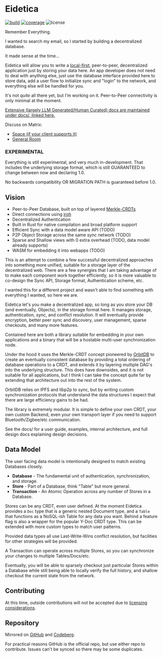 # Eidetica

[![build](https://img.shields.io/github/actions/workflow/status/arcuru/eidetica/rust.yml?style=flat-square)](https://github.com/arcuru/eidetica/actions)
[![coverage](https://img.shields.io/codecov/c/github/arcuru/eidetica)](https://codecov.io/gh/arcuru/eidetica)
![license](https://img.shields.io/github/license/arcuru/eidetica)

Remember Everything.

I wanted to search my email, so I started by building a decentralized database.

It made sense at the time...

Eidetica will allow you to write a [local-first](https://www.inkandswitch.com/essay/local-first), peer-to-peer, decentralized application just by storing your data here.
An app developer does not need to deal with anything else, just use the database interface provided here to store data, add a user flow to initialize sync and "login" to the network, and everything else will be handled for you.

It's not _quite_ all there yet, but I'm working on it. Peer-to-Peer connectivity is only minimal at the moment.

[Extensive (largely LLM Generated/Human Curated) docs are maintained under docs/, linked here.](https://arcuru.github.io/eidetica)

Discuss on Matrix:

- [Space (if your client supports it)](https://matrix.to/#/#eidetica:jackson.dev)
- [General Room](https://matrix.to/#/#eidetica-general:jackson.dev)

### EXPERIMENTAL

Everything is still experimental, and very much in-development.
That includes the underlying storage format, which is still GUARANTEED to change between now and declaring 1.0.

No backwards compatibility OR MIGRATION PATH is guaranteed before 1.0.

## Vision

- Peer-to-Peer Database, built on top of layered [Merkle-CRDTs](https://arxiv.org/abs/2004.00107)
- Direct connections using [iroh](https://www.iroh.computer/)
- Decentralized Authentication
- Built in Rust for native compilation and broad platform support
- Efficient Sync with a data model aware API (TODO)
- P2P Object Storage across the same sync network (TODO)
- Sparse and Shallow views with 0 extra overhead (TODO, data model already supports)
- WASM for embedding it into webapps (TODO)

This is an attempt to combine a few successful decentralized approaches into something more unified, suitable for a storage layer of the decentralized web.
There are a few synergies that I am taking advantage of to make each component work together efficiently, so it is more valuable to co-design the Sync API, Storage format, Authentication scheme, etc.

I wanted this for a different project and wasn't able to find something with everything I wanted, so here we are.

Eidetica let's you make a decentralized app, so long as you store your DB (and eventually, Objects), in the storage format here. It manages storage, authentication, sync, and conflict resolution. It will eventually provide encryption, better peer sync and discovery, user management, sparse checkouts, and many more features.

Contained here are both a library suitable for embedding in your own applications and a binary that will be a hostable multi-user synchronization node.

Under the hood it uses the Merkle-CRDT concept pioneered by [OrbitDB](https://orbitdb.org/) to create an eventually consistent database by providing a total ordering of database operations to a CRDT, and extends it by layering multiple DAG's into the underlying structure.
This does have downsides, and it is not suitable for all applications, but I think I can take the concept quite far by extending that architecture out into the rest of the system.

OrbitDB relies on IPFS and libp2p to sync, but by writing custom synchronization protocols that understand the data structures I expect that there are large efficiency gains to be had.

The library is extremely modular. It is simple to define your own CRDT, your own custom Backend, even your own transport layer if you need to support Bluetooth/Zigbee/etc communication.

See the docs/ for a user guide, examples, internal architecture, and full design docs explaining design decisions.

## Data Model

The user facing data model is intentionally designed to match existing Databases closely.

- **Database** - The fundamental unit of authentication, synchronization, and storage.
- **Store** - Part of a Database, think "Table" but more general.
- **Transaction** - An Atomic Operation across any number of Stores in a Database.

Stores can be any CRDT, even user defined.
At the moment Eidetica provides a `Doc` type that is a generic nested Document type, and a `Table` that functions as a NoSQL-ish Table for any data you want.
Behind a feature flag is also a wrapper for the popular Y-Doc CRDT type.
This can be extended with more custom types to match user patterns.

Provided data types all use Last-Write-Wins conflict resolution, but facilities for other strategies will be provided.

A Transaction can operate across multiple Stores, so you can synchronize your changes to multiple Tables/Docs/etc.

Eventually, you will be able to sparsely checkout just particular Stores within a Database while still being able to locally verify the full history, and shallow checkout the current state from the network.

## Contributing

At this time, outside contributions will not be accepted due to [licensing considerations](https://jackson.dev/post/oss-licensing-sucks).

## Repository

Mirrored on [GitHub](https://github.com/arcuru/eidetica) and [Codeberg](https://codeberg.org/arcuru/eidetica).

For practical reasons GitHub is the official repo, but use either repo to contribute.
Issues can't be synced so there may be some duplicates.

